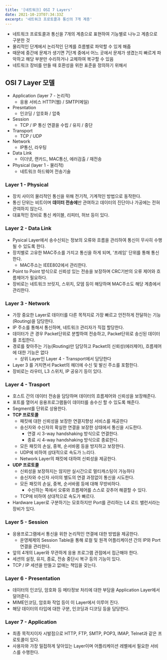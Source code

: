 ```yaml
---
title: '[네트워크] OSI 7 Layers'
date: 2021-10-23T07:34:33Z
excerpt: '네트워크 프로토콜과 통신의 7개 계층'
---
```


- 네트워크 프로토콜과 통신을 7개의 계층으로 표현하여 기능별로 나누고 계층으로 구분한 것
- 물리적인 단계에서 논리적인 단계를 흐름별로 파악할 수 있게 해줌
- 때문에 중간에 문제가 생기면 7단계 중에서 어느 곳에서 문제가 생겼는지 빠르게 파악하고 해당 부분만 수리하거나 교체하여 복구할 수 있음
- 네트워크 장비를 만들 때 호환성을 위한 표준을 정의하기 위해서

## OSI 7 Layer 모델

- Application (layer 7 - 논리적)
  - 응용 서비스 HTTP(웹) / SMTP(메일)
- Presntation
  - 인코딩 / 암호화 / 압축
- Session
  - TCP / IP 통신 연결을 수립 / 유지 / 중단
- Transport
  - TCP / UDP
- Network
  - IP통신, 라우팅
- Data Link
  - 이더넷, 랜카드, MAC통신, 에러검출 / 재전송
- Physical (layer 1 - 물리적)
  - 네트워크 하드웨어 전송기술

### Layer 1 - Physical

- 장치 사이의 물리적인 통신을 위해 전기적, 기계적인 방법으로 동작한다.
- 통신 단위는 비트이며 **데이터 전송에**만 관여하고 데이터의 진단이나 가공에는 전혀 관여하지 않는다.
- 대표적인 장비로 통신 케이블, 리피터, 허브 등이 있다.

### Layer 2 - Data Link

- Pysical Layer에서 송수신되는 정보의 오류와 흐름을 관리하여 통신이 무사히 수행될 수 있도록 한다.
- 장치별로 고유한 MAC주소를 가지고 통신을 하게 되며, '프레임' 단위를 통해 통신한다.
  - MAC주소는 IEEE802에서 관리한다.
- Point to Point 방식으로 신뢰성 있는 전송을 보장하며 CRC기반의 오류 제어와 흐름제어가 필요하다.
- 장비로는 네트워크 브릿지, 스위치, 모뎀 등이 해당하며 MAC주소도 해당 계층에서 관리한다.

### Layer 3 - Network

- 가장 중요한 Layer로 데이터를 다른 목적지로 가장 빠르고 안전하게 전달하는 기능(Routing)을 담당한다.
- IP 주소를 통해서 통신하며, 네트워크 관리자가 직접 할당한다.
- 데이터가 큰 경우 Packet단위로 분할하여 전송하고, Packet단위로 송신된 데이터를 조립한다.
- 경로를 찾아주는 기능(Routing)만 담당하고 Packet의 신뢰성(에러제어), 흐름제어에 대한 기능은 없다
  - 상위 Layer인 Layer 4 - Transport에서 담당한다
- Layer 3 를 거치면서 Packet의 헤더에 수신 및 발신 주소를 포함한다.
- 장비로는 라우터, L3 스위치, IP 공유기 등이 있다.

### Layer 4 - Trasport

- 호스트 간의 데이터 전송을 담당하며 데이터의 흐름제어와 신뢰성을 보장해준다.
- 포트를 열어서 응용프로그램들이 데이터를 송수신 할 수 있도록 해준다.
- Segment를 단위로 상용한다.
- **TCP 프로토콜**
  - 패킷에 대한 신뢰성을 보장한 연결지향성 서비스를 제공한다
  - 송신자와 수신자의 확실한 연결을 보장한 상태에서 통신을 시도한다.
    - 연결 시 3-way handshaking 방식으로 연결한다.
    - 종료 시 4-way handshaking 방식으로 종료한다.
  - 모든 패킷의 손실, 중복, 순서바뀜 등을 방지하고 보장한다.
  - UDP에 비하여 상대적으로 속도가 느리다.
  - Network Layer의 패킷에 대하여 신뢰성을 제공한다.
- **UDP 프로토콜**
  - 신뢰성을 보장하지는 않지만 실시간으로 멀티캐스팅이 가능하다
  - 송신자와 수신자 사이의 별도의 연결 과정없이 통신을 시도한다.
  - 모든 패킷의 손실, 중복, 순서바뀜 등에 대해 무방비하다.
    - 수신하는 쪽에서 오류와 흐름제어를 스스로 갖추어 해결할 수 있다.
  - TCP에 비하여 상대적으로 속도가 빠르다.
- Hardware Layer로 구분하기는 모호하지만 Port를 관리하는 L4 로드 밸런서라는 장비가 있다.

### Layer 5 - Session

- 응용프로그램에서 통신을 위한 논리적인 연결에 대한 방법을 제공한다.
  - 운영체제의 Session Table을 통해 로컬 및 원격 어플리케이션 간의 IP와 Port 연결을 관리한다.
- 앞의 4개의 Layer와 무관하게 응용 프로그램 관점에서 접근해야 한다.
- 세션의 설정, 유지, 종료, 전송 중단시 복구 등의 기능이 있다.
- TCP / IP 세션을 만들고 없애는 책임을 갖는다.

### Layer 6 - Presentation

- 데이터의 인코딩, 암호화 등 메타정보 처리에 대한 부담을 Application Layer에서 덜어준다.
- MIME인코딩, 암호화 작업 등이 이 Layer에서 이루어 진다.
- 해당 데이터의 타입에 대한 구분, 인코딩과 디코딩 등을 담당한다.

### Layer 7 - Application

- 최종 목적지이자 시발점으로 HTTP, FTP, SMTP, POP3, IMAP, Telnet과 같은 프로토콜이 있다.
- 사용자와 가장 밀접하게 닿아있는 Layer이며 어플리케이션 레벨에서 필요한 서비스를 수행한다.
